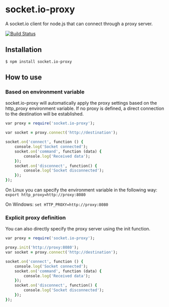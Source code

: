 socket.io-proxy
===============

A socket.io client for node.js that can connect through a proxy server.

[![Build Status](https://www.travis-ci.org/ymx/socket.io-proxy.png?branch=master)](https://www.travis-ci.org/ymx/socket.io-proxy)

Installation
------------

```shell
$ npm install socket.io-proxy
```

How to use
----------

### Based on environment variable

socket.io-proxy will automatically apply the proxy settings based on the http\_proxy environment variable. 
If no proxy is defined, a direct connection to the destination will be established.

```ruby
var proxy = require('socket.io-proxy');

var socket = proxy.connect('http://destination');

socket.on('connect', function () {
    console.log('Socket connected');
    socket.on('command', function (data) {
        console.log('Received data');
    });
    socket.on('disconnect', function() {
        console.log('Socket disconnected');
    });
});
```

On Linux you can specify the environment variable in the following way: `export http_proxy=http://proxy:8080`

On Windows: `set HTTP_PROXY=http://proxy:8080`


### Explicit proxy definition

You can also directly specify the proxy server using the init function.

```ruby
var proxy = require('socket.io-proxy');

proxy.init('http://proxy:8080');
var socket = proxy.connect('http://destination');

socket.on('connect', function () {
    console.log('Socket connected');
    socket.on('command', function (data) {
        console.log('Received data');
    });
    socket.on('disconnect', function() {
        console.log('Socket disconnected');
    });
});
```
